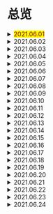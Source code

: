 # 总览

<details> 
  <summary><mark><font color=darkred>2021.06.01</font></mark></summary>
  <br/>zebra
  <br/>mean
  <br/>be born
  <br/>beginning
  <br/>at the beginning
  <br/>sadly
  <br/>serious
  <br/>while
  <br/>living
  <br/>result
</details>
<details> 
  <summary>2021.06.02</summary>
  <br/>as a result
  <br/>danger
  <br/>in danger
  <br/>action
  <br/>take a action
  <br/>right away
  <br/>move
  <br/>reserve
  <br/>law
  <br/>none
</details>
<details> 
  <summary>2021.06.03</summary>
  <br/>at birth
  <br/>bat
  <br/>bee
  <br/>the same as
  <br/>stripe
  <br/>quality
  <br/>hunter
  <br/>wolf
  <br/>thick
  <br/>kill
</details>
<details> 
  <summary>2021.06.04</summary>
  <br/>human
  <br/>yours sincerely
  <br/>sell
  <br/>shame
  <br/>act
  <br/>illness
  <br/>accept
  <br/>report
  <br/>tail
  <br/>insect
</details>
<details> 
  <summary>2021.06.05</summary>
  <br/>slowly
  <br/>daytime
  <br/>otherwise
  <br/>have pity on
  <br/>take pity on
  <br/>live on
  <br/>mainly
  <br/>however
  <br/>closed
  <br/>because of
</details>
<details> 
  <summary>2021.06.06</summary>
  <br/>market
  <br/>yeah
  <br/>hen
  <br/>yummy
  <br/>crane
  <br/>sparrow
  <br/>feather
  <br/>swan
  <br/>eagle
  <br/>broad
</details>
<details> 
  <summary>2021.06.07</summary>
  <br/>wing
  <br/>type
  <br/>rare
  <br/>nature
  <br/>wetland
  <br/>provide
  <br/>wildlife
  <br/>perfect
  <br/>all year round
  <br/>easily
</details>
<details> 
  <summary>2021.06.08</summary>
  <br/>cent
  <br/>per cent
  <br/>in order to
  <br/>space
  <br/>lead
  <br/>lead to
  <br/>less and less
  <br/>moreover
  <br/>fisherman
  <br/>government
</details>
<details> 
  <summary>2021.06.09</summary>
  <br/>prevent
  <br/>record
  <br/>tourist
  <br/>describe
  <br/>understand
  <br/>importance
  <br/>write down
  <br/>binoculars
  <br/>clearly
  <br/>speaker
</details>
<details> 
  <summary>2021.06.10</summary>
  <br/>tour
  <br/>application
  <br/>form
  <br/>address
  <br/>chairperson
  <br/>introduce
  <br/>natural
  <br/>society
  <br/>bird-watching
  <br/>foggy
</details>
<details> 
  <summary>2021.06.11</summary>
  <br/>rainy
  <br/>snowy
  <br/>butterfly
  <br/>memory
  <br/>stream
  <br/>shade
  <br/>pile
  <br/>upon
  <br/>harvest
  <br/>crop
</details>
<details> 
  <summary>2021.06.12</summary>
  <br/>temperature
  <br/>drop
  <br/>rise
  <br/>kick
  <br/>fever
  <br/>wind
  <br/>snowstorm
  <br/>sunshine
  <br/>degree
  <br/>a bit
</details>
<details> 
  <summary>2021.06.13</summary>
  <br/>loud
  <br/>fog
  <br/>sleepy
  <br/>shiny
  <br/>sudden
  <br/>snowball
  <br/>deep
  <br/>frozen
  <br/>land
  <br/>exciting
</details>
<details> 
  <summary>2021.06.14</summary>
  <br/>throw
  <br/>snowman
  <br/>scream
  <br/>everywhere
  <br/>bet
  <br/>disaster
  <br/>mop
  <br/>up
  <br/>earthquake
  <br/>thousands of
</details>
<details> 
  <summary>2021.06.15</summary>
  <br/>accident
  <br/>crash
  <br/>flood
  <br/>wash away
  <br/>village
  <br/>lightning
  <br/>storm
  <br/>thunder
  <br/>catch fire
  <br/>slight
</details>
<details> 
  <summary>2021.06.16</summary>
  <br/>shake
  <br/>bomb
  <br/>fear
  <br/>direction
  <br/>in all direction
  <br/>brick
  <br/>come down
  <br/>silent
  <br/>not at all
  <br/>nervous
</details>
<details> 
  <summary>2021.06.17</summary>
  <br/>heart
  <br/>beat
  <br/>trapped
  <br/>mind
  <br/>calm
  <br/>calm down
  <br/>since
  <br/>still
  <br/>at last 
  <br/>daylight
</details>
<details> 
  <summary>2021.06.18</summary>
  <br/>safe
  <br/>break down
  <br/>towel
  <br/>rule
  <br/>railway
  <br/>pancake
  <br/>son
  <br/>granddaughter
  <br/>grandson
  <br/>weekday
</details>
<details> 
  <summary>2021.06.19</summary>
  <br/>headache
  <br/>toothache
  <br/>housework
  <br/>nearly
  <br/>find one's way
  <br/>shaking
  <br/>used to
  <br/>ever
  <br/>grandson
  <br/>weekday
</details>
<details> 
  <summary>2021.06.20</summary>
  <br/>wife
  <br/>turn into
  <br/>pollution
  <br/>factory
  <br/>waste
  <br/>realize
  <br/>improve
  <br/>situation
  <br/>in some ways
  <br/>impossible
</details>
<details> 
  <summary>2021.06.21</summary>
  <br/>lonely
  <br/>from time to time
  <br/>husband
  <br/>interview
  <br/>all one's life
  <br/>yet
  <br/>recently
  <br/>environment
  <br/>transport
  <br/>return
</details>
<details> 
  <summary>2021.06.22</summary>
  <br/>abroad
  <br/>primary
  <br/>keep in touch
  <br/>be used to
  <br/>get used to
  <br/>narrow
  <br/>open space 
  <br/>hey
  <br/>fantastic
  <br/>indoor
</details>
<details> 
  <summary>2021.06.23</summary>
  <br/>roller coaster
  <br/>speed
  <br/>character
  <br/>such
  <br/>such as 
  <br/>parade
  <br/>magic
  <br/>pie
  <br/>a couple of
  <br/>at the end of
</details>
<details> 
  <summary>2021.06.24</summary>
  <br/>castle
  <br/>sand
  <br/>marry
  <br/>beauty
  <br/>seaside
  <br/>theme park
  <br/>sailing
  <br/>except
  <br/>mountain
  <br/>at the end of
</details>
